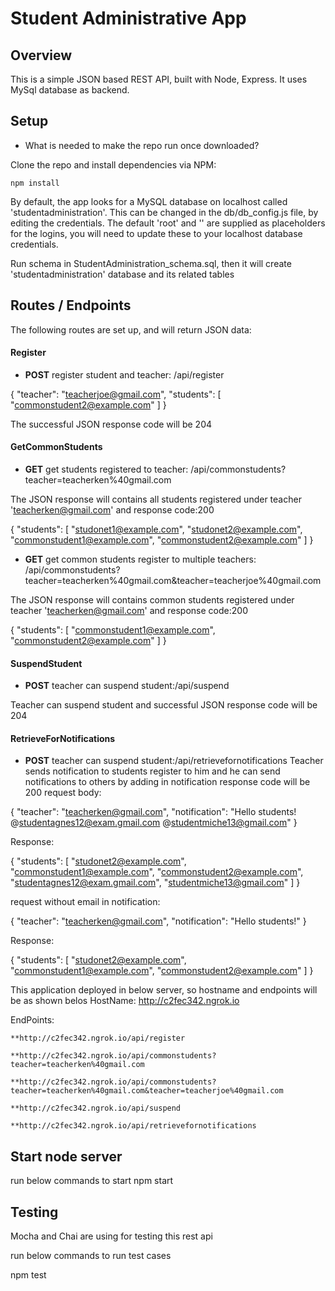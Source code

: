 # Student Administrative App

## Overview

This is a simple JSON based REST API, built with Node, Express. It uses MySql database as backend.


## Setup
* What is needed to make the repo run once downloaded?

Clone the repo and install dependencies via NPM:

	npm install

By default, the app looks for a MySQL database on localhost called 'studentadministration'. This can be changed in the db/db_config.js file, by editing the credentials. The default 'root' and '<password>' are supplied as placeholders for the logins, you will need to update these to your localhost database credentials.

Run schema in StudentAdministration_schema.sql, then it will create 'studentadministration' database and its related tables

## Routes / Endpoints
The following routes are set up, and will return JSON data:

#### Register
+ **POST** register student and teacher: /api/register


{
  "teacher": "teacherjoe@gmail.com",
  "students":
    [
      "commonstudent2@example.com"
    ]
}

The successful JSON response code will be 204
#### GetCommonStudents
+ **GET** get students registered to teacher: /api/commonstudents?teacher=teacherken%40gmail.com

The JSON response will contains all students registered under teacher 'teacherken@gmail.com' and response code:200

{
    "students": [
        "studonet1@example.com",
        "studonet2@example.com",
        "commonstudent1@example.com",
        "commonstudent2@example.com"
    ]
}

+ **GET** get common students register to multiple teachers: /api/commonstudents?teacher=teacherken%40gmail.com&teacher=teacherjoe%40gmail.com

The JSON response will contains common students registered under teacher 'teacherken@gmail.com' and response code:200

{
    "students": [
        "commonstudent1@example.com",
        "commonstudent2@example.com"
    ]
}

#### SuspendStudent
+ **POST** teacher can suspend student:/api/suspend


Teacher can suspend student and successful JSON response code will be 204

#### RetrieveForNotifications
+ **POST** teacher can suspend student:/api/retrievefornotifications
Teacher sends notification to students register to him and he can send notifications to others by adding in notification
response code will be 200
request body:

{
  "teacher":  "teacherken@gmail.com",
  "notification": "Hello students! @studentagnes12@exam.gmail.com @studentmiche13@gmail.com"
}

Response:

{
    "students": [
        "studonet2@example.com",
        "commonstudent1@example.com",
        "commonstudent2@example.com",
        "studentagnes12@exam.gmail.com",
        "studentmiche13@gmail.com"
    ]
}


request without email in notification:

{
  "teacher":  "teacherken@gmail.com",
  "notification": "Hello students!"
}

Response:

{
    "students": [
        "studonet2@example.com",
        "commonstudent1@example.com",
        "commonstudent2@example.com"
    ]
}

This application deployed in below server, so hostname and endpoints will be as shown belos
HostName: http://c2fec342.ngrok.io

EndPoints:

	**http://c2fec342.ngrok.io/api/register
	
	**http://c2fec342.ngrok.io/api/commonstudents?teacher=teacherken%40gmail.com
	
	**http://c2fec342.ngrok.io/api/commonstudents?teacher=teacherken%40gmail.com&teacher=teacherjoe%40gmail.com
	
	**http://c2fec342.ngrok.io/api/suspend
	
	**http://c2fec342.ngrok.io/api/retrievefornotifications
	
		
## Start node server
run below commands to start
npm start

## Testing
Mocha and Chai are using for testing this rest api

run below commands to run test cases 

npm test

